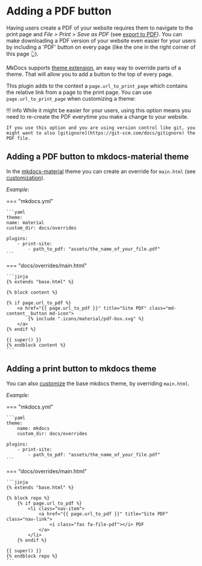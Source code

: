 # Adding a PDF button

Having users create a PDF of your website requires them to navigate to the print page and *File > Print > Save as PDF* (see [export to PDF](export-PDF.md)). You can make downloading a PDF version of your website even easier for your users by including a 'PDF' button on every page (like the one in the right corner of this page 👆).

MkDocs supports [theme extension](https://www.mkdocs.org/user-guide/styling-your-docs/#using-the-theme-custom_dir), an easy way to override parts of a theme. That will allow you to add a button to the top of every page.

This plugin adds to the context a `page.url_to_print_page` which contains the relative link from a page to the print page. You can use `page.url_to_print_page` when customizing a theme:

!!! info
    While it might be easier for your users, using this option means you need to re-create the PDF everytime you make a change to your website.

    If you use this option and you are using version control like git, you might want to also [gitignore](https://git-scm.com/docs/gitignore) the PDF file.

## Adding a PDF button to mkdocs-material theme

In the [mkdocs-material](https://squidfunk.github.io/mkdocs-material) theme you can create an override for `main.html` (see [customization](https://squidfunk.github.io/mkdocs-material/customization/#overriding-template-blocks)).

_Example_:

=== "mkdocs.yml"

    ```yaml
    theme:
    name: material
    custom_dir: docs/overrides

    plugins:
        - print-site:
            - path_to_pdf: "assets/the_name_of_your_file.pdf"
    ```

=== "docs/overrides/main.html"

    ```jinja
    {% extends "base.html" %}

    {% block content %}

    {% if page.url_to_pdf %}
        <a href="{{ page.url_to_pdf }}" title="Site PDF" class="md-content__button md-icon">
            {% include ".icons/material/pdf-box.svg" %}
        </a>
    {% endif %}

    {{ super() }}
    {% endblock content %}
    ```


## Adding a print button to mkdocs theme

You can also [customize](https://www.mkdocs.org/user-guide/custom-themes/#creating-a-custom-theme) the base mkdocs theme, by overriding `main.html`.

_Example_:

=== "mkdocs.yml"

    ```yaml
    theme:
        name: mkdocs
        custom_dir: docs/overrides

    plugins:
        - print-site:
            - path_to_pdf: "assets/the_name_of_your_file.pdf"
    ```

=== "docs/overrides/main.html"

    ```jinja
    {% extends "base.html" %}

    {% block repo %}
        {% if page.url_to_pdf %}
            <li class="nav-item">
                <a href="{{ page.url_to_pdf }}" title="Site PDF" class="nav-link">
                    <i class="fas fa-file-pdf"></i> PDF
                </a>
            </li>
        {% endif %}

    {{ super() }}
    {% endblock repo %}
    ```
